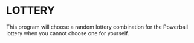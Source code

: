 # LOTTERY

This program will choose a random lottery combination for the Powerball lottery when you cannot choose one for
yourself.
